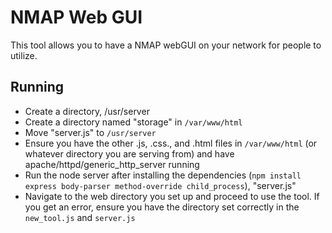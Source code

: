 # NMAP Web GUI
This tool allows you to have a NMAP webGUI on your network for people to utilize.

## Running
- Create a directory, /usr/server
- Create a directory named "storage" in `/var/www/html`
- Move "server.js" to `/usr/server`
- Ensure you have the other .js, .css., and .html files in `/var/www/html` (or whatever directory you are serving from) and have apache/httpd/generic_http_server running
- Run the node server after installing the dependencies (`npm install express body-parser method-override child_process`), "server.js"
- Navigate to the web directory you set up and proceed to use the tool. If you get an error, ensure you have the directory set correctly in the `new_tool.js` and `server.js`
